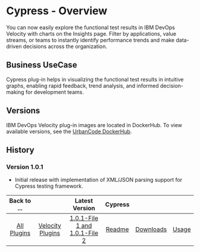 
# Cypress - Overview

You can now easily explore the functional test results in IBM DevOps Velocity with charts on the Insights page. Filter by applications, value streams, or teams to instantly identify performance trends and make data-driven decisions across the organization.

## Business UseCase

Cypress plug-in helps in visualizing the functional test results in intuitive graphs, enabling rapid feedback, trend analysis, and informed decision-making for development teams.

## Versions

IBM DevOps Velocity plug-in images are located in DockerHub. To
view available versions, see the [UrbanCode DockerHub](https://hub.docker.com/r/urbancode/ucv-ext-cypress/tags).


## History

### Version 1.0.1

* Initial release with implementation of XML/JSON parsing support for Cypress testing framework.

|Back to ...||Latest Version|Cypress |||
| :---: | :---: | :---: | :---: | :---: | :---: |
|[All Plugins](../../index.md)|[Velocity Plugins](../README.md)|[1.0.1-File 1 ](https://raw.githubusercontent.com/UrbanCode/IBM-UCV-PLUGINS/main/files/ucv-ext-cypress/ucv-ext-cypress%3A1.0.1.tar.7z.001)[and 1.0.1-File 2](https://raw.githubusercontent.com/UrbanCode/IBM-UCV-PLUGINS/main/files/ucv-ext-cypress/ucv-ext-cypress%3A1.0.1.tar.7z.002)|[Readme](README.md)|[Downloads](downloads.md)|[Usage](usage.md)|
